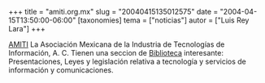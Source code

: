 +++
title = "amiti.org.mx"
slug = "20040415135012575"
date = "2004-04-15T13:50:00-06:00"
[taxonomies]
tema = ["noticias"]
autor = ["Luis Rey Lara"]
+++

[AMITI](http://www.amiti.org.mx) La Asociación Mexicana de la Industria
de Tecnologías de Información, A. C.
Tienen una seccion de
[Biblioteca](http://www.amiti.org.mx/biblioteca.asp) interesante:
Presentaciones, Leyes y legislación relativa a tecnología y servicios de
información y comunicaciones.


